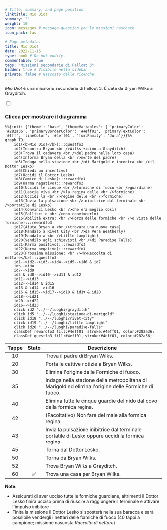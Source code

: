 ```yaml
---
# Title, summary, and page position.
linktitle: Mio Dio!
summary: ""
weight: 10
icon: messages # message-question per le missioni nascoste
icon_pack: fas

# Page metadata.
title: Mio Dio!
date: 2022-11-15
type: book # Do not modify.
commentable: true
tags: "Missioni secondarie di Fallout 3"
hidden: true # Visibile nella sidebar
private: false # Nascosto dalle ricerche
---
```


<div class="fo3">

*Mio Dio!* è una missione secondaria di Fallout 3. È data da Bryan Wilks a Grayditch.


<section class="chart-collapse">
<input type="checkbox" name="collapse2" id="handle2">
<h3 class="handle">
<label for="handle2">Clicca per mostrare il diagramma</label>
</h3>
<div class="content">

```mermaid
%%{init: {'theme': 'base', 'themeVariables': { 'primaryColor': '#282a36', 'primaryBorderColor': '#4eff01', 'primaryTextColor': '#fff', 'lineColor': '#4eff01', 'fontFamily': 'Jura'}}}%%
graph TD;
    id1(<b>Mio Dio!</b>):::questfo3
    id2(Incontra Bryan <br />Wilks vicino a Grayditch)
    id3(Trova il cadavere <br />del padre nella loro casa)
    id4(Informa Bryan della <br />morte del padre)
    id5(Indaga nella stazione <br />di Marigold e incontra <br />il Dottor Lesko)
    id6(Chiedi un incentivo)
    id7(Uccidi il Dottor Lesko) 
    id8(Camice di Lesko):::rewardfo3
    id9(Karma negativo):::rewardfo3
    id10(Uccidi le cinque <br />formiche di fuoco <br />guardiane)
    id11(Lascia viva <br />la regina delle <br />formiche)
    id12(Uccidi la <br />regine delle <br />formiche)
    id13(Invia la pulsazione <br />inibitrice dal terminale <br />portatile di Lesko)
    id14(Convinci Lesko <br />che era meglio così)
    id15(Fallisci o <br />non convincerlo)
    id16(Abilità extra: <br />Forza delle formiche <br />o Vista delle formiche):::rewardfo3
    id17(Aiuta Bryan a <br />trovare una nuova casa)
    id18(Mandalo a Rivet City <br />da Vera Weatherly)
    id19(Mandalo a <br />Little Lamplight)
    id20(Vendilo agli schiavisti <br />di Paradise Falls)
    id21(Karma positivo):::rewardfo3
    id22(Karma negativo):::rewardfo3
    id23(Prossima missione: <br /><b>Raccolta di nettare</b>):::questfo3
    id1-->id2-->id3-->id4-->id5-->id6 & id7
    id6-->id8
    id7-->id9
    id5 & id8-->id10-->id11 & id12
    id11-->id13
    id12-->id14 & id15
    id13 & id14-->id16
    id16 & id15-->id17-->id18 & id19 & id20
    id18-->id21
    id20-->id22
    id16-->id23
    click id2 "../--/luoghi/grayditch"
    click id5 "../--/luoghi/stazione-di-marigold"
    click id18 "../--/luoghi/rivet-city"
    click id19 "../--/luoghi/little-lamplight"
    click id20 "../--/luoghi/paradise-falls"
    classDef rewardfo3 fill:#4eff01, stroke:#4eff01, color:#282a36;
    classDef questfo3 fill:#4eff01, stroke:#4eff01, color:#282a36;
```

</div>
</section>

| Tappe |       Stato        | Descrizione                                                                                         |
| :---: | :----------------: | --------------------------------------------------------------------------------------------------- |
|  10   |                    | Trova il padre di Bryan Wilks.                                                                      |
|  20   |                    | Porta le cattive notizie a Bryan Wilks.                                                             |
|  30   |                    | Elimina l'origine delle Formiche di fuoco.                                                          |
|  35   |                    | Indaga nella stazione della metropolitana di Marigold ed elimina l'origine delle Formiche di fuoco. |
|  40   |                    | Elimina tutte le cinque guardie del nido dal covo della formica regina.                             |
|  42   |                    | (Facoltativo) Non fare del male alla formica regina.                                                |
|  43   |                    | Invia la pulsazione inibitrice dal terminale portatile di Lesko oppure uccidi la formica regina.    |
|  45   |                    | Torna dal Dottor Lesko.                                                                             |
|  50   |                    | Torna da Bryan Wilks.                                                                               |
|  52   |                    | Trova Bryan Wilks a Grayditch.                                                                      |
|  60   | :white_check_mark: | Trova una casa per Bryan Wilks.                                                                     |


**Note**:
- Assicurati di aver ucciso tutte le formiche guardiane, altrimenti il Dottor Lesko finirà ucciso prima di riuscire a raggiungere il terminale e attivare l'impulso inibitore
- Finita la missione il Dottor Lesko si sposterà nella sua baracca e sarà possibile vendergli i nettari delle formiche di fuoco (40 tappi a campione; missione nascosta *Raccolta di nettare*)


</div>